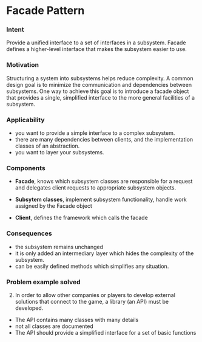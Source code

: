 # Facade Pattern

### Intent

Provide a unified interface to a set of interfaces in a subsystem. Facade defines
a higher-level interface that makes the subsystem easier to use. 

### Motivation

Structuring a system into subsystems helps reduce complexity. A common design
goal is to minimize the communication and dependencies between subsystems. One
way to achieve this goal is to introduce a facade object that provides a single,
simplified interface to the more general facilities of a subsystem. 

### Applicability

- you want to provide a simple interface to a complex subsystem.
- there are many dependencies between clients, and the implementation classes of an abstraction.
- you want to layer your subsystems.

### Components

- **Facade**, knows which subsystem classes are responsible for a request and delegates client requests to appropriate subsystem objects.

- **Subsytem classes**, implement subsystem functionality, handle work assigned by the Facade object

- **Client**, defines the framework which calls the facade

### Consequences

- the subsystem remains unchanged
- it is only added an intermediary layer which hides the complexity of the subsystem.
- can be easily defined methods which simplifies any situation.

### Problem example solved

2. In order to allow other companies or players to develop external solutions that connect
to the game, a library (an API) must be developed.
- The API contains many classes with many details
- not all classes are documented
- The API should provide a simplified interface for a set of basic functions